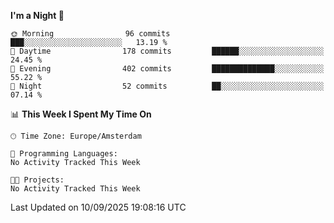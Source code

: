 <!--START_SECTION:waka-->
**I'm a Night 🦉** 

```text
🌞 Morning                96 commits          ███░░░░░░░░░░░░░░░░░░░░░░   13.19 % 
🌆 Daytime                178 commits         ██████░░░░░░░░░░░░░░░░░░░   24.45 % 
🌃 Evening                402 commits         ██████████████░░░░░░░░░░░   55.22 % 
🌙 Night                  52 commits          ██░░░░░░░░░░░░░░░░░░░░░░░   07.14 % 
```


📊 **This Week I Spent My Time On** 

```text
🕑︎ Time Zone: Europe/Amsterdam

💬 Programming Languages: 
No Activity Tracked This Week

🐱‍💻 Projects: 
No Activity Tracked This Week
```


 Last Updated on 10/09/2025 19:08:16 UTC
<!--END_SECTION:waka-->
